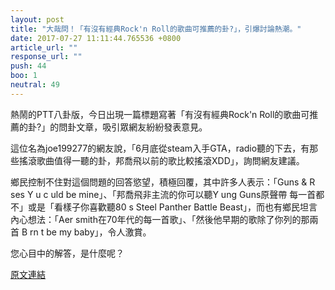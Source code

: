 ```yaml
---
layout: post
title: "大哉問！「有沒有經典Rock'n Roll的歌曲可推薦的卦?」，引爆討論熱潮。"
date: 2017-07-27 11:11:44.765536 +0800
article_url: ""
response_url: ""
push: 44
boo: 1
neutral: 49
---
```


熱鬧的PTT八卦版，今日出現一篇標題寫著「有沒有經典Rock'n Roll的歌曲可推薦的卦?」的問卦文章，吸引眾網友紛紛發表意見。

這位名為joe199277的網友說，「6月底從steam入手GTA，radio聽的下去，有那些搖滾歌曲值得一聽的卦，邦喬飛以前的歌比較搖滾XDD」，詢問網友建議。

鄉民控制不住對這個問題的回答慾望，積極回覆，其中許多人表示：「Guns & R ses   Y u c uld be mine」、「邦喬飛非主流的你可以聽Y ung Guns原聲帶 每一首都不」或是「看樣子你喜歡聽80 s Steel Panther Battle Beast」，而也有鄉民坦言內心想法：「Aer smith在70年代的每一首歌」、「然後他早期的歌除了你列的那兩首 B rn t  be my baby」，令人激賞。

您心目中的解答，是什麼呢？

<a href = "https://www.ptt.cc/bbs/Gossiping/M.1501085006.A.C90.html">原文連結</a>

